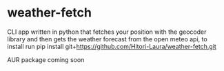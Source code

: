 # weather-fetch
CLI app written in python that fetches your position with the geocoder library and then gets the weather forecast from the open meteo api, to install run 
pip install git+https://github.com/Hitori-Laura/weather-fetch.git 

AUR package coming soon
